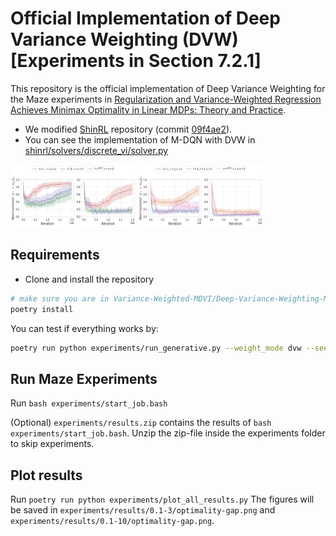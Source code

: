 # Official Implementation of Deep Variance Weighting (DVW) [Experiments in Section 7.2.1]

This repository is the official implementation of Deep Variance Weighting for the Maze experiments in [Regularization and Variance-Weighted Regression Achieves Minimax Optimality in Linear MDPs: Theory and Practice](TODO).

* We modified [ShinRL](https://github.com/omron-sinicx/ShinRL/tree/main) repository (commit [09f4ae2](https://github.com/omron-sinicx/ShinRL/commit/09f4ae274a33d1fc1d9d542f816aef40014af6b5)).
* You can see the implementation of M-DQN with DVW in [shinrl/solvers/discrete_vi/solver.py](shinrl/solvers/discrete_vi/solver.py)


<img src="experiments/results/optimality-gap.png" alt= “” width="200" height="100">
<img src="experiments/results/reg-optimality-gap.png" alt= “” width="200" height="100">


## Requirements

* Clone and install the repository

```bash
# make sure you are in Variance-Weighted-MDVI/Deep-Variance-Weighting-Maze
poetry install
```

You can test if everything works by:

```bash
poetry run python experiments/run_generative.py --weight_mode dvw --seed 0 --maze_seed 1 --maze_eps 0.1 --iteration 10000 --maze_size 25 --num_pitfall 8 --num_samples_target 3 --is_munchausen
```

## Run Maze Experiments

Run ```bash experiments/start_job.bash```

(Optional) ```experiments/results.zip``` contains the results of ```bash experiments/start_job.bash```. Unzip the zip-file inside the experiments folder to skip experiments.


## Plot results

Run ```poetry run python experiments/plot_all_results.py```
The figures will be saved in ```experiments/results/0.1-3/optimality-gap.png``` and ```experiments/results/0.1-10/optimality-gap.png```.
